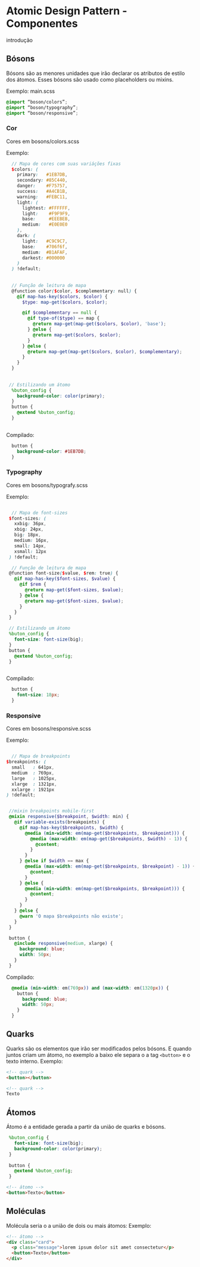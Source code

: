 # Atomic Design Pattern - Componentes

introdução

## Bósons 
Bósons são as menores unidades que irão declarar os atributos de estilo dos átomos. Esses bósons são usado como placeholders ou mixins. 

Exemplo:
main.scss

```scss
@import “boson/colors”;
@import “boson/typography”;
@import “boson/responsive”;
```


### Cor 
Cores em bosons/colors.scss

Exemplo:

```scss
  // Mapa de cores com suas variáções fixas 
  $colors: (
    primary:   #1EB7DB,
    secondary: #85C440,
    danger:    #F75757,
    success:   #A4CB1B,
    warning:   #FEBC11,
    light: (
      lightest: #FFFFFF,
      light:    #F9F9F9,
      base:     #EEEBEB,
      medium:   #E0E0E0
    ),
    dark: (
      light:   #C9C9C7,
      base:    #706f6f,
      medium:  #B1AFAF,
      darkest: #000000
    )
  ) !default;
  
  
  // Função de leitura de mapa
  @function color($color, $complementary: null) {
    @if map-has-key($colors, $color) {
      $type: map-get($colors, $color);

      @if $complementary == null {
        @if type-of($type) == map {
          @return map-get(map-get($colors, $color), 'base');
        } @else {
          @return map-get($colors, $color);
        }  
      } @else {
        @return map-get(map-get($colors, $color), $complementary); 
      }
    }
  }  
  
  
 // Estilizando um átomo
  %buton_config {
    background-color: color(primary);
  }
  button {
    @extend %buton_config;
  }
  
```
Compilado:

```scss
  button {
    background-color: #1EB7DB;
  }
```

### Typography 
Cores em bosons/typografy.scss

Exemplo:

```scss

  // Mapa de font-sizes
 $font-sizes: (
   xxbig: 36px,
   xbig: 24px,
   big: 18px,
   medium: 16px,
   small: 14px,
   xsmall: 12px
 ) !default;

  // Função de leitura de mapa
 @function font-size($value, $rem: true) {
   @if map-has-key($font-sizes, $value) {
     @if $rem {
       @return map-get($font-sizes, $value);
     } @else {
       @return map-get($font-sizes, $value);
     }
   }
 }

 // Estilizando um átomo
 %buton_config {
   font-size: font-size(big);
 }
 button {
   @extend %buton_config;
 }
  

```
Compilado:

```scss
  button {
    font-size: 18px;
  }
```
### Responsive
Cores em bosons/responsive.scss

Exemplo:

```scss

  // Mapa de breakpoints 
$breakpoints: (
  small   : 641px,
  medium  : 769px,
  large   : 1025px,
  xlarge  : 1321px,
  xxlarge : 1921px
) !default;


 //mixin breakpoints mobile-first
 @mixin responsive($breakpoint, $width: min) {
   @if variable-exists(breakpoints) {
     @if map-has-key($breakpoints, $width) {
       @media (min-width: em(map-get($breakpoints, $breakpoint))) {
         @media (max-width: em(map-get($breakpoints, $width) - 1)) {
           @content;
         }
       }
     } @else if $width == max {
       @media (max-width: em(map-get($breakpoints, $breakpoint) - 1)) {
         @content;
       }
     } @else {
       @media (min-width: em(map-get($breakpoints, $breakpoint))) {
         @content;
       }
     }
   } @else {
     @warn 'O mapa $breakpoints não existe';
   }
 }

 button {
   @include responsive(medium, xlarge) {
     background: blue;
     width: 50px;
   }
 }

```
Compilado:

```css
  @media (min-width: em(769px)) and (max-width: em(1320px)) {
    button {
      background: blue;
      width: 50px;
    }
  }

```

## Quarks
Quarks são os elementos que irão ser modificados pelos bósons. E quando juntos criam um átomo, no exemplo a baixo ele separa o a tag `<button>` e o texto interno.
Exemplo:

```html
<!-- quark -->
<button></button>

<!-- quark -->
Texto
```

## Átomos
Átomo é a entidade gerada a partir da união de quarks e bósons.

```scss
 %buton_config {
   font-size: font-size(big);
   background-color: color(primary);
 }
 
 button {
   @extend %buton_config;
 }

```

```html
<!-- átomo -->
<button>Texto</button>

```

## Moléculas
Molécula seria o a união de dois ou mais átomos:
Exemplo: 

```html
<!-- átomo -->
<div class="card">
  <p class="message">lorem ipsum dolor sit amet consectetur</p>
  <button>Texto</button>
</div>

```

